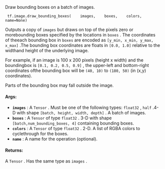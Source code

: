 Draw bounding boxes on a batch of images.

```
 tf.image.draw_bounding_boxes(    images,    boxes,    colors,    name=None) 
```

Outputs a copy of  `images`  but draws on top of the pixels zero or morebounding boxes specified by the locations in  `boxes` . The coordinates of theeach bounding box in  `boxes`  are encoded as  `[y_min, x_min, y_max, x_max]` .The bounding box coordinates are floats in  `[0.0, 1.0]`  relative to the widthand height of the underlying image.

For example, if an image is 100 x 200 pixels (height x width) and the boundingbox is  `[0.1, 0.2, 0.5, 0.9]` , the upper-left and bottom-right coordinates ofthe bounding box will be  `(40, 10)`  to  `(180, 50)`  (in (x,y) coordinates).

Parts of the bounding box may fall outside the image.

#### Args:
- **`images`** : A  `Tensor` . Must be one of the following types:  `float32` ,  `half` .4-D with shape  `[batch, height, width, depth]` . A batch of images.
- **`boxes`** : A  `Tensor`  of type  `float32` . 3-D with shape  `[batch,num_bounding_boxes, 4]`  containing bounding boxes.
- **`colors`** : A  `Tensor`  of type  `float32` . 2-D. A list of RGBA colors to cyclethrough for the boxes.
- **`name`** : A name for the operation (optional).


#### Returns:
A  `Tensor` . Has the same type as  `images` .

